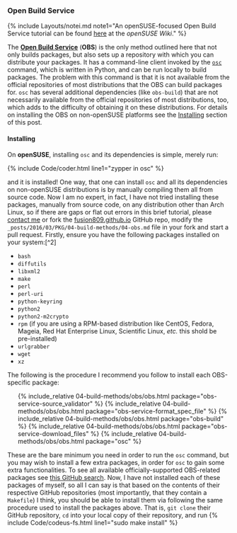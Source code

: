 ### Open Build Service
{% include Layouts/notei.md note1="An openSUSE-focused Open Build Service tutorial can be found [here](https://en.opensuse.org/openSUSE:Build_Service_Tutorial) at the *openSUSE Wiki*." %}

The [**Open Build Service**](http://openbuildservice.org/) (**OBS**) is the only method outlined here that not only builds packages, but also sets up a repository with which you can distribute your packages. It has a command-line client invoked by the [`osc`](/man/osc.1.html) command, which is written in Python, and can be run locally to build packages. The problem with this command is that it is not available from the official repositories of most distributions that the OBS can build packages for. `osc` has several additional dependencies (like `obs-build`) that are not necessarily available from the official repositories of most distributions, too, which adds to the difficulty of obtaining it on these distributions. For details on installing the OBS on non-openSUSE platforms see the [Installing](#toc29) section of this post.

#### Installing
On **openSUSE**, installing `osc` and its dependencies is simple, merely run:

{% include Code/coder.html line1="zypper in osc" %}

and it is installed! One way, that one can install `osc` and all its dependencies on non-openSUSE distributions is by manually compiling them all from source code. Now I am no expert, in fact, I have not tried installing these packages, manually from source code, on any distribution other than Arch Linux, so if there are gaps or flat out errors in this brief tutorial, please [contact me](/contributing/) or fork the [fusion809.github.io](https://github.com/fusion809/fusion809.github.io) GitHub repo, modify the `_posts/2016/03/PKG/04-build-methods/04-obs.md` file in your fork and start a pull request. Firstly, ensure you have the following packages installed on your system:[^2]

* `bash`
* `diffutils`
* `libxml2`
* `make`
* `perl`
* `perl-uri`
* `python-keyring`
* `python2`
* `python2-m2crypto`
* `rpm` (if you are using a RPM-based distribution like CentOS, Fedora, Mageia, Red Hat Enterprise Linux, Scientific Linux, *etc.* this shold be pre-installed)
* `urlgrabber`
* `wget`
* `xz`

The following is the procedure I recommend you follow to install each OBS-specific package:

<ul>
{% include_relative 04-build-methods/obs/obs.html package="obs-service-source_validator" %}
{% include_relative 04-build-methods/obs/obs.html package="obs-service-format_spec_file" %}
{% include_relative 04-build-methods/obs/obs.html package="obs-build" %}
{% include_relative 04-build-methods/obs/obs.html package="obs-service-download_files" %}
{% include_relative 04-build-methods/obs/obs.html package="osc" %}
</ul>

These are the bare minimum you need in order to run the `osc` command, but you may wish to install a few extra packages, in order for `osc` to gain some extra functionalities. To see all available officially-supported OBS-related packages see [this GitHub search](https://github.com/openSUSE?utf8=%E2%9C%93&query=obs-). Now, I have not installed each of these packages of myself, so all I can say is that based on the contents of their respective GitHub repositories (most importantly, that they contain a `Makefile`) I think, you should be able to install them via following the same procedure used to install the packages above. That is, `git clone` their GitHub repository, `cd` into your local copy of their repository, and run {% include Code/codeus-fs.html line1="sudo make install" %}
